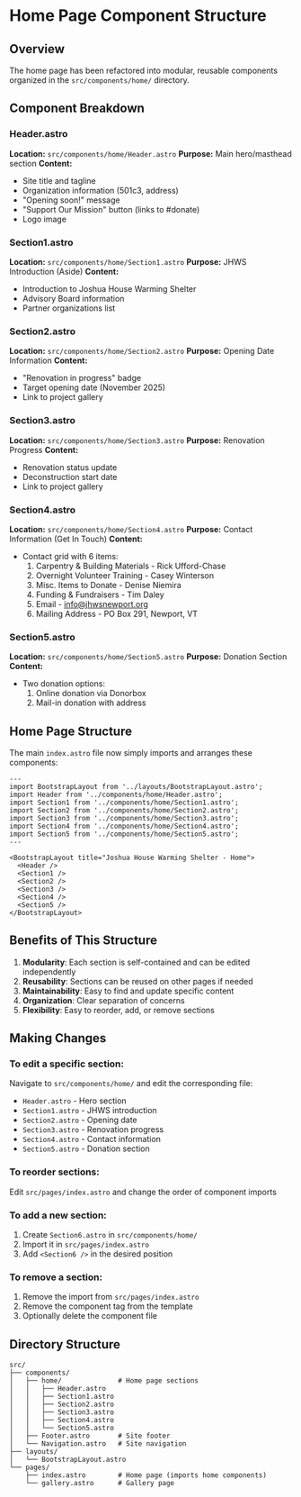 # Home Page Component Structure

## Overview
The home page has been refactored into modular, reusable components organized in the `src/components/home/` directory.

## Component Breakdown

### Header.astro
**Location:** `src/components/home/Header.astro`
**Purpose:** Main hero/masthead section
**Content:**
- Site title and tagline
- Organization information (501c3, address)
- "Opening soon!" message
- "Support Our Mission" button (links to #donate)
- Logo image

### Section1.astro
**Location:** `src/components/home/Section1.astro`
**Purpose:** JHWS Introduction (Aside)
**Content:**
- Introduction to Joshua House Warming Shelter
- Advisory Board information
- Partner organizations list

### Section2.astro
**Location:** `src/components/home/Section2.astro`
**Purpose:** Opening Date Information
**Content:**
- "Renovation in progress" badge
- Target opening date (November 2025)
- Link to project gallery

### Section3.astro
**Location:** `src/components/home/Section3.astro`
**Purpose:** Renovation Progress
**Content:**
- Renovation status update
- Deconstruction start date
- Link to project gallery

### Section4.astro
**Location:** `src/components/home/Section4.astro`
**Purpose:** Contact Information (Get In Touch)
**Content:**
- Contact grid with 6 items:
  1. Carpentry & Building Materials - Rick Ufford-Chase
  2. Overnight Volunteer Training - Casey Winterson
  3. Misc. Items to Donate - Denise Niemira
  4. Funding & Fundraisers - Tim Daley
  5. Email - info@jhwsnewport.org
  6. Mailing Address - PO Box 291, Newport, VT

### Section5.astro
**Location:** `src/components/home/Section5.astro`
**Purpose:** Donation Section
**Content:**
- Two donation options:
  1. Online donation via Donorbox
  2. Mail-in donation with address

## Home Page Structure

The main `index.astro` file now simply imports and arranges these components:

```astro
---
import BootstrapLayout from '../layouts/BootstrapLayout.astro';
import Header from '../components/home/Header.astro';
import Section1 from '../components/home/Section1.astro';
import Section2 from '../components/home/Section2.astro';
import Section3 from '../components/home/Section3.astro';
import Section4 from '../components/home/Section4.astro';
import Section5 from '../components/home/Section5.astro';
---

<BootstrapLayout title="Joshua House Warming Shelter - Home">
  <Header />
  <Section1 />
  <Section2 />
  <Section3 />
  <Section4 />
  <Section5 />
</BootstrapLayout>
```

## Benefits of This Structure

1. **Modularity**: Each section is self-contained and can be edited independently
2. **Reusability**: Sections can be reused on other pages if needed
3. **Maintainability**: Easy to find and update specific content
4. **Organization**: Clear separation of concerns
5. **Flexibility**: Easy to reorder, add, or remove sections

## Making Changes

### To edit a specific section:
Navigate to `src/components/home/` and edit the corresponding file:
- `Header.astro` - Hero section
- `Section1.astro` - JHWS introduction
- `Section2.astro` - Opening date
- `Section3.astro` - Renovation progress
- `Section4.astro` - Contact information
- `Section5.astro` - Donation section

### To reorder sections:
Edit `src/pages/index.astro` and change the order of component imports

### To add a new section:
1. Create `Section6.astro` in `src/components/home/`
2. Import it in `src/pages/index.astro`
3. Add `<Section6 />` in the desired position

### To remove a section:
1. Remove the import from `src/pages/index.astro`
2. Remove the component tag from the template
3. Optionally delete the component file

## Directory Structure

```
src/
├── components/
│   ├── home/              # Home page sections
│   │   ├── Header.astro
│   │   ├── Section1.astro
│   │   ├── Section2.astro
│   │   ├── Section3.astro
│   │   ├── Section4.astro
│   │   └── Section5.astro
│   ├── Footer.astro       # Site footer
│   └── Navigation.astro   # Site navigation
├── layouts/
│   └── BootstrapLayout.astro
└── pages/
    ├── index.astro        # Home page (imports home components)
    └── gallery.astro      # Gallery page
```